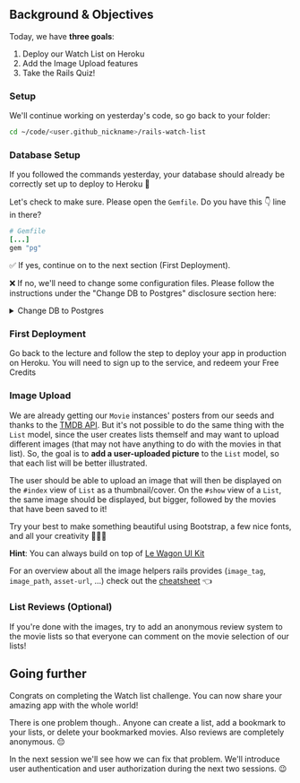 ## Background & Objectives

Today, we have **three goals**:

1. Deploy our Watch List on Heroku
2. Add the Image Upload features
3. Take the Rails Quiz!

### Setup

We'll continue working on yesterday's code, so go back to your folder:

```bash
cd ~/code/<user.github_nickname>/rails-watch-list
```

### Database Setup

If you followed the commands yesterday, your database should already be correctly set up to deploy to Heroku 🚀

Let's check to make sure. Please open the `Gemfile`. Do you have this 👇 line in there?

```ruby
# Gemfile
[...]
gem "pg"
```

✅ If yes, continue on to the next section (First Deployment).

❌ If no, we'll need to change some configuration files. Please follow the instructions under the "Change DB to Postgres" disclosure section here:

<details>
<summary markdown='span'>Change DB to Postgres</summary>
Open the `config/database.yml` file, **delete** everything in it and replace it with:

```yaml
default: &default
  adapter: postgresql
  encoding: unicode
  pool: 5

development:
  <<: *default
  database: rails-watch-list_development

test:
  <<: *default
  database: rails-watch-list_test

production:
  <<: *default
  database: rails_watch_list_production
  username: rails_watch_list
  password: <%= ENV["RAILS_WATCH_LIST_DATABASE_PASSWORD"] %>
```

Open your terminal and run:

```bash
rails db:create
rails db:migrate
rails db:seed
```
</details>

### First Deployment

Go back to the lecture and follow the step to deploy your app in production on Heroku. You will need to sign up to the service, and redeem your Free Credits

### Image Upload

We are already getting our `Movie` instances' posters from our seeds and thanks to the [TMDB API](https://developers.themoviedb.org/3). But it's not possible to do the same thing with the `List` model, since the user creates lists themself and may want to upload different images (that may not have anything to do with the movies in that list). So, the goal is to **add a user-uploaded picture** to the `List` model, so that each list will be better illustrated.

The user should be able to upload an image that will then be displayed on the `#index` view of `List` as a thumbnail/cover. On the `#show` view of a `List`, the same image should be displayed, but bigger, followed by the movies that have been saved to it!

Try your best to make something beautiful using Bootstrap, a few nice fonts, and all your creativity 🎨😊🎨

**Hint**: You can always build on top of [Le Wagon UI Kit](https://uikit.lewagon.com/)

For an overview about all the image helpers rails provides (`image_tag`, `image_path`, `asset-url`, ...) check out the [cheatsheet](https://kitt.lewagon.com/knowledge/cheatsheets/rails_image_helpers) 👈

### List Reviews (Optional)

If you're done with the images, try to add an anonymous review system to the movie lists so that everyone can comment on the movie selection of our lists!

## Going further

Congrats on completing the Watch list challenge. You can now share your amazing app with the whole world!

There is one problem though.. Anyone can create a list, add a bookmark to your lists, or delete your bookmarked movies. Also reviews are completely anonymous. 😔

In the next session we'll see how we can fix that problem. We'll introduce user authentication and user authorization during the next two sessions. 😉
